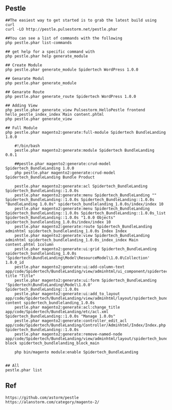 

## Pestle


    ##The easiest way to get started is to grab the latest build using curl
    curl -LO http://pestle.pulsestorm.net/pestle.phar
    
    ##You can see a list of commands with the following
    php pestle.phar list-commands
    
    ## get help for a specific command with
    php pestle.phar help generate_module
    
    ## Create Module
    php pestle.phar generate_module Spidertech WordPress 1.0.0
    
    ## Genarate Modul 
    php pestle.phar generate_module
    
    ## Genarate Route 
    php pestle.phar generate_route Spidertech WordPress 1.0.0
    
    ## Adding View
    php pestle.phar generate_view Pulsestorm_HelloPestle frontend hello_pestle_index_index Main content.phtml
    php pestle.phar generate_view
    
    ## Full Module
    php pestle.phar magento2:generate:full-module Spidertech BundleLanding 1.0.0 
        
        #!/bin/bash
        pestle.phar magento2:generate:module Spidertech BundleLanding 0.0.1
        
        ##pestle.phar magento2:generate:crud-model Spidertech_BundleLanding 1.0.0
        php pestle.phar magento2:generate:crud-model Spidertech_BundleLanding Bundle Product
        
        pestle.phar magento2:generate:acl Spidertech_BundleLanding Spidertech_BundleLanding::1.0.0s
        pestle.phar magento2:generate:menu Spidertech_BundleLanding "" Spidertech_BundleLanding::1.0.0s Spidertech_BundleLanding::1.0.0s "BundleLanding 1.0.0s" spidertech_bundlelanding_1.0.0s/index/index 10
        pestle.phar magento2:generate:menu Spidertech_BundleLanding Spidertech_BundleLanding::1.0.0s Spidertech_BundleLanding::1.0.0s_list Spidertech_BundleLanding::1.0.0s "1.0.0 Objects" spidertech_bundlelanding_1.0.0s/index/index 10
        pestle.phar magento2:generate:route Spidertech_BundleLanding adminhtml spidertech_bundlelanding_1.0.0s Index Index
        pestle.phar magento2:generate:view Spidertech_BundleLanding adminhtml spidertech_bundlelanding_1.0.0s_index_index Main content.phtml 1column
        pestle.phar magento2:generate:ui:grid Spidertech_BundleLanding spidertech_bundlelanding_1.0.0s 'Spidertech\BundleLanding\Model\ResourceModel\1.0.0\Collection' 1.0.0_id
        pestle.phar magento2:generate:ui:add-column-text app/code/Spidertech/BundleLanding/view/adminhtml/ui_component/spidertech_bundlelanding_1.0.0s.xml title "Title"
        pestle.phar magento2:generate:ui:form Spidertech_BundleLanding 'Spidertech\BundleLanding\Model\1.0.0' Spidertech_BundleLanding::1.0.0s
        pestle.phar magento2:generate:ui:add_to_layout app/code/Spidertech/BundleLanding/view/adminhtml/layout/spidertech_bundlelanding_1.0.0s_index_index.xml content spidertech_bundlelanding_1.0.0s
        pestle.phar magento2:generate:acl:change_title app/code/Spidertech/BundleLanding/etc/acl.xml Spidertech_BundleLanding::1.0.0s "Manage 1.0.0s"
        pestle.phar magento2:generate:controller_edit_acl app/code/Spidertech/BundleLanding/Controller/Adminhtml/Index/Index.php Spidertech_BundleLanding::1.0.0s
        pestle.phar magento2:generate:remove-named-node app/code/Spidertech/BundleLanding/view/adminhtml/layout/spidertech_bundlelanding_1.0.0s_index_index.xml block spidertech_bundlelanding_block_main

        php bin/magento module:enable Spidertech_BundleLanding


    ## All
    pestle.phar list





## Ref

    https://github.com/astorm/pestle
    https://alanstorm.com/category/magento-2/
